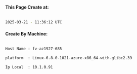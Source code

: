 
   
#### This Page Create at:

```bash

2025-03-21 - 11:36:12 UTC

```

#### Create By Machine:

```bash

Host Name : fv-az1927-685

platform  : Linux-6.8.0-1021-azure-x86_64-with-glibc2.39

Ip Local  : 10.1.0.91

```

